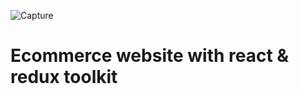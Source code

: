 ![Capture](https://user-images.githubusercontent.com/12232327/169655240-f919165f-afb9-4f72-a858-40aac77b31be.PNG)

# Ecommerce website with react & redux toolkit
